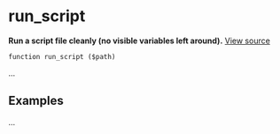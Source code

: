 
# run_script

**Run a script file cleanly (no visible variables left around).** [View source](https://bitbucket.org/Eiskis/baseline-php/src/default/source/files/run_script.php?at=default)

	function run_script ($path)

...



## Examples

...
